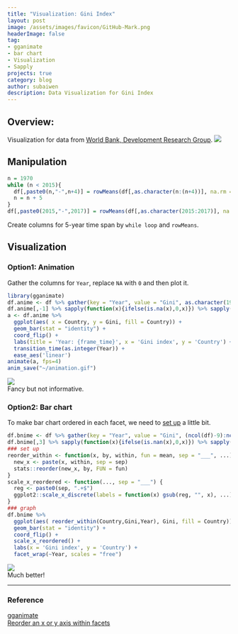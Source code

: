 ```yaml
---
title: "Visualization: Gini Index"
layout: post
image: /assets/images/favicon/GitHub-Mark.png
headerImage: false
tag:
- gganimate
- bar chart
- Visualization
- Sapply
projects: true
category: blog
author: subaiwen
description: Data Visualization for Gini Index
---
```


## Overview:
Visualization for data from [World Bank, Development Research Group](https://data.worldbank.org/indicator/si.pov.gini). 
![](https://tva1.sinaimg.cn/large/006y8mN6ly1g6my3kmm1wj313c0biwkj.jpg)

## Manipulation
```r
n = 1970
while (n < 2015){
  df[,paste0(n,"-",n+4)] = rowMeans(df[,as.character(n:(n+4))], na.rm = TRUE)
  n = n + 5
}
df[,paste0(2015,"-",2017)] = rowMeans(df[,as.character(2015:2017)], na.rm = TRUE)
```
Create columns for 5-year time span by `while loop` and `rowMeans`.

## Visualization
### Option1: Animation
Gather the columns for `Year`, replace `NA` with `0` and then plot it.

```r
library(gganimate)
df.anime <- df %>% gather(key = "Year", value = "Gini", as.character(1970:2017)) %>% select(Country, Year, Gini)
df.anime[,-1] %>% sapply(function(x){ifelse(is.na(x),0,x)}) %>% sapply(as.numeric) -> df.anime[,-1]
a <- df.anime %>%
  ggplot(aes( x = Country, y = Gini, fill = Country)) +
  geom_bar(stat = "identity") +
  coord_flip() +
  labs(title = 'Year: {frame_time}', x = 'Gini index', y = 'Country') +
  transition_time(as.integer(Year)) +
  ease_aes('linear')
animate(a, fps=4)
anim_save("~/animation.gif")
``` 
![](https://subaiwen.github.io/assets/animation.gif)  
Fancy but not informative.

### Option2: Bar chart
To make bar chart ordered in each facet, we need to [set up](https://github.com/dgrtwo/drlib/blob/master/R/reorder_within.R) a little bit.  

```r
df.bnime <- df %>% gather(key = "Year", value = "Gini", (ncol(df)-9):ncol(df)) %>% select(Country, Year, Gini)
df.bnime[,3] %>% sapply(function(x){ifelse(is.nan(x),0,x)}) %>% sapply(as.numeric) -> df.bnime[,3]
### set up
reorder_within <- function(x, by, within, fun = mean, sep = "___", ...) {
  new_x <- paste(x, within, sep = sep)
  stats::reorder(new_x, by, FUN = fun)
}
scale_x_reordered <- function(..., sep = "___") {
  reg <- paste0(sep, ".+$")
  ggplot2::scale_x_discrete(labels = function(x) gsub(reg, "", x), ...)
}
### graph
df.bnime %>%
  ggplot(aes( reorder_within(Country,Gini,Year), Gini, fill = Country)) +
  geom_bar(stat = "identity") +
  coord_flip() +
  scale_x_reordered() +
  labs(x = 'Gini index', y = 'Country') +
  facet_wrap(~Year, scales = "free")
```
![](https://tva1.sinaimg.cn/large/006y8mN6ly1g6myh3cbxaj312l0u01j7.jpg)  
Much better!

---

### Reference
[gganimate](https://gganimate.com)  
[Reorder an x or y axis within facets](https://github.com/dgrtwo/drlib/blob/master/R/reorder_within.R)

